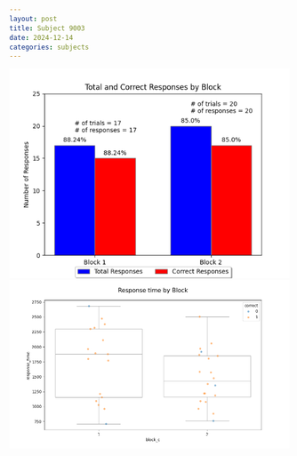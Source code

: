 ```yaml
---
layout: post
title: Subject 9003
date: 2024-12-14
categories: subjects
---
```


![](data/9003/run-5/9003_ATS_responses.png)
![](data/9003/run-5/9003_ATS_rt.png)
